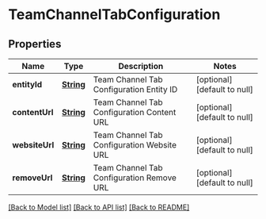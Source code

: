 # TeamChannelTabConfiguration
## Properties

Name | Type | Description | Notes
------------ | ------------- | ------------- | -------------
**entityId** | [**String**](string.md) | Team Channel Tab Configuration Entity ID | [optional] [default to null]
**contentUrl** | [**String**](string.md) | Team Channel Tab Configuration Content URL | [optional] [default to null]
**websiteUrl** | [**String**](string.md) | Team Channel Tab Configuration Website URL | [optional] [default to null]
**removeUrl** | [**String**](string.md) | Team Channel Tab Configuration Remove URL | [optional] [default to null]

[[Back to Model list]](../README.md#documentation-for-models) [[Back to API list]](../README.md#documentation-for-api-endpoints) [[Back to README]](../README.md)

